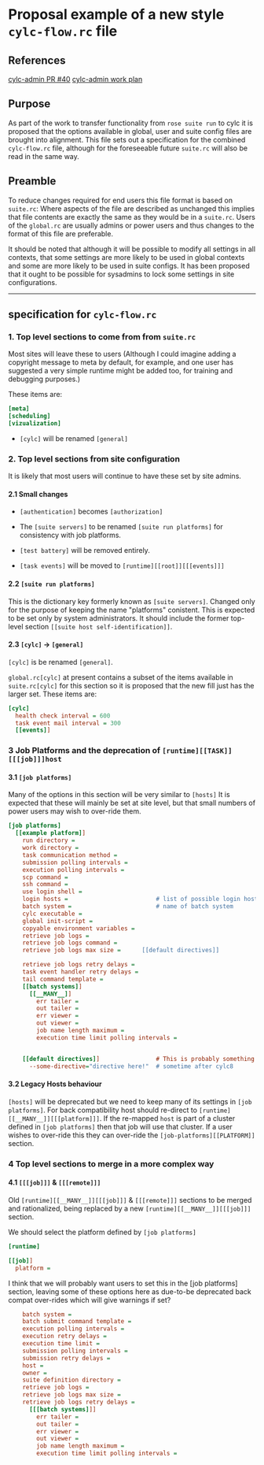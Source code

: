 # Proposal example of a new style `cylc-flow.rc` file

## References
[cylc-admin PR #40](https://github.com/cylc/cylc-admin/pull/40)
[cylc-admin work plan](../proposal-rose-suite-run.md)

## Purpose
As part of the work to transfer functionality from `rose suite run` to cylc
it is proposed that the options available in global, user and suite config
files are brought into alignment. This file sets out a specification for the
combined `cylc-flow.rc` file, although for the foreseeable future `suite.rc`
will also be read in the same way.

## Preamble

To reduce changes required for end users this file format is based on
`suite.rc`: Where aspects of the file are described as unchanged this implies
that file contents are exactly the same as they would be in a `suite.rc`.
Users of the `global.rc` are usually admins or power users and thus changes
to the format of this file are preferable.

It should be noted that although it will be possible to modify all settings in
all contexts, that some settings are more likely to be used in global contexts
and some are more likely to be used in suite configs. It has been proposed
that it ought to be possible for sysadmins to lock some settings in site
configurations.

****

## specification for `cylc-flow.rc`

### 1. Top level sections to come from from `suite.rc`

Most sites will leave these to users (Although I could imagine adding a
copyright message to meta by default, for example, and one user has suggested a
very simple runtime might be added too, for training and debugging purposes.)

These items are:
```ini
[meta]
[scheduling]
[vizualization]
```

* `[cylc]` will be renamed `[general]`

### 2. Top level sections from site configuration

It is likely that most users will continue to have these set by site admins.

#### 2.1 Small changes

* `[authentication]` becomes `[authorization]`

* The `[suite servers]` to be renamed `[suite run platforms]` for consistency
  with job platforms.

* `[test battery]` will be removed entirely.

* `[task events]` will be moved to `[runtime][[root]][[[events]]]`

#### 2.2 `[suite run platforms]`
This is the dictionary key formerly known as ``[suite servers]``. Changed only
for the purpose of keeping the name "platforms" conistent. This is expected to
be set only by system administrators. It should include the former top-level
section `[[suite host self-identification]]`.

#### 2.3 `[cylc]` -> `[general]`

`[cylc]` is be renamed `[general]`.

`global.rc[cylc]` at present contains a subset of the items available in
`suite.rc[cylc]` for this section so it is proposed that the new fill just has
the larger set. These items are:
```ini
[cylc]
  health check interval = 600
  task event mail interval = 300
  [[events]]
```

### 3 Job Platforms and the deprecation of `[runtime][[TASK]][[[job]]]host`

#### 3.1 `[job platforms]`
Many of the options in this section will be very similar to `[hosts]`
It is expected that these will mainly be set at site level, but that
small numbers of power users may wish to over-ride them.

```ini
[job platforms]
  [[example platform]]
    run directory =
    work directory =
    task communication method =
    submission polling intervals =
    execution polling intervals =
    scp command =
    ssh command =
    use login shell =
    login hosts =                         # list of possible login hosts
    batch system =                        # name of batch system
    cylc executable =
    global init-script =
    copyable environment variables =
    retrieve job logs =
    retrieve job logs command =
    retrieve job logs max size =      [[default directives]]

    retrieve job logs retry delays =
    task event handler retry delays =
    tail command template =
    [[batch systems]]
      [[__MANY__]]
        err tailer =
        out tailer =
        err viewer =
        out viewer =
        job name length maximum =
        execution time limit polling intervals =


    [[default directives]]                # This is probably something to do
      --some-directive="directive here!"  # sometime after cylc8
```

#### 3.2 Legacy Hosts behaviour
`[hosts]` will be deprecated but we need to keep many of its settings in
`[job platforms]`. For back compatibility host should re-direct to
`[runtime][[__MANY__]][[[platform]]]`. If the re-mapped `host` is part of a
cluster defined in `[job platforms]` then that job will use that cluster.
If a user wishes to over-ride this they can over-ride the
`[job-platforms][[PLATFORM]]` section.


### 4 Top level sections to merge in a more complex way

#### 4.1 `[[[job]]]` & `[[[remote]]]`
Old `[runtime][[__MANY__]][[[job]]]` & `[[[remote]]]`
sections to be merged and rationalized, being replaced by a new
`[runtime][[__MANY__]][[[job]]]` section.

We should select the platform defined by `[job platforms]`

```ini
[runtime]

[[job]]
  platform =                            
```

I think that we will probably want users to set this in the
[job platforms] section, leaving some of these options here as due-to-be
deprecated back compat over-rides which will give warnings if set?

```ini
    batch system =
    batch submit command template =
    execution polling intervals =
    execution retry delays =
    execution time limit =
    submission polling intervals =
    submission retry delays =
    host =
    owner =
    suite definition directory =
    retrieve job logs =
    retrieve job logs max size =
    retrieve job logs retry delays =
      [[[batch systems]]]
        err tailer =
        out tailer =
        err viewer =
        out viewer =
        job name length maximum =
        execution time limit polling intervals =
```
